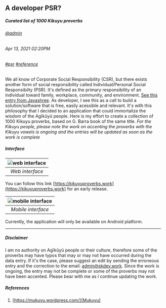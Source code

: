 ## A developer PSR?
##### *Curated list of 1000 Kikuyu proverbs*
###### [@admin](/whoami)
###### Apr 13, 2021 02:20PM
###### [#psr]() [#reference]()
We all know of Corporate Social Responsibility (CSR), but there exists another form of social responsibility called Individual/Personal Social Responsibilty (PSR). 
It's defined as the primary responsibility of an individual toward family, workplace, community, and environment. 
[See this entry from Jayashree](https://www.linkedin.com/pulse/personal-social-responsibility-psr-jayashree-venugopala). As developer, 
I see this as a call to build a solution/software that is free, easily acessible and relevant. It's with this philosophy that I decided to an 
application that could immortalize the wisdom of the Agĩkũyũ people. Here is my effort to create a collection of 1000 Kikuyu proverbs, based on G. Barra book of the 
same title.
*For the Kikuyu people, please note the work on accenting the proverbs with the Kikuyu vowels is ongoing and the entries will be updated as soon as the work is complete*
##### Interface

| ![web interface](/images/proverbs/web-ui.png) | 
|:--:| 
| *Web interface* |

You can follow this link [https://kikuyuproverbs.work](https://kikuyuproverbs.work) for an early release.

| ![mobile interface](/images/proverbs/mobile-ui.png) | 
|:--:| 
| *Mobile interface* |

Currently, the application will only be available on Android platform.

---
##### Disclaimer
 I am no authority on Agĩkũyũ people or their culture, therefore some of the proverbs may have typos that may or may not have occurred during the data entry. If it's the case, please suggest an edit by sending the erroneous entry and the correction to the email: admin@skdev.work. Since the work is ongoing, the entry may not be complete or some of the proverbs may not have been accented. Please bear with me as I continue updating the work.

##### References

1. [https://mukuyu.wordpress.com/](Mukuyu)
 
